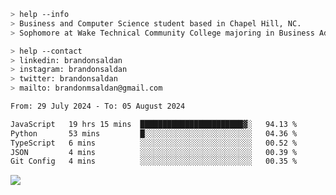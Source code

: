 ````bash
> help --info
> Business and Computer Science student based in Chapel Hill, NC.
> Sophomore at Wake Technical Community College majoring in Business Administration.
````

````bash
> help --contact
> linkedin: brandonsaldan
> instagram: brandonsaldan
> twitter: brandonsaldan
> mailto: brandonmsaldan@gmail.com
````

<!--START_SECTION:waka-->

```txt
From: 29 July 2024 - To: 05 August 2024

JavaScript   19 hrs 15 mins  ███████████████████████▓░   94.13 %
Python       53 mins         █░░░░░░░░░░░░░░░░░░░░░░░░   04.36 %
TypeScript   6 mins          ░░░░░░░░░░░░░░░░░░░░░░░░░   00.52 %
JSON         4 mins          ░░░░░░░░░░░░░░░░░░░░░░░░░   00.39 %
Git Config   4 mins          ░░░░░░░░░░░░░░░░░░░░░░░░░   00.35 %
```

<!--END_SECTION:waka-->

![](https://komarev.com/ghpvc/?username=brandonsaldan&color=6A8AFF)
